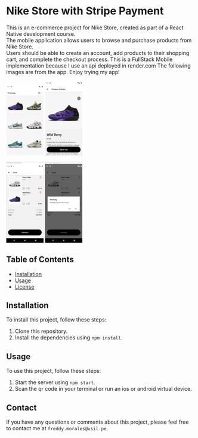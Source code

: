 # Nike Store with Stripe Payment

This is an e-commerce project for Nike Store, created as part of a React Native development course. <br>
The mobile application allows users to browse and purchase products from Nike Store. <br>
Users should be able to create an account, add products to their shopping cart, and complete the checkout process.
This is a FullStack Mobile implementation because I use an api deployed in render.com
The following images are from the app. Enjoy trying my app!
<p>
  <img src="https://github.com/fredsalv01/nike-store/blob/ui/assets/Captura1.PNG?raw=true" width="100" title="products">
  <img src="https://github.com/fredsalv01/nike-store/blob/ui/assets/Captura2.PNG?raw=true" width="100" title="product detail">
</p>
<p>
  <img src="https://github.com/fredsalv01/nike-store/blob/ui/assets/Captura3.PNG?raw=true" width="100" title="cart">
  <img src="https://github.com/fredsalv01/nike-store/blob/ui/assets/Captura4.PNG?raw=true" width="100" title="drop item from cart">
</p>

## Table of Contents

- [Installation](#installation)
- [Usage](#usage)
- [License](#license)

## Installation

To install this project, follow these steps:

1. Clone this repository.
2. Install the dependencies using `npm install`.

## Usage

To use this project, follow these steps:

1. Start the server using `npm start`.
2. Scan the qr code in your terminal or run an ios or android virtual device.

## Contact

If you have any questions or comments about this project, please feel free to contact me at `freddy.morales@usil.pe`.
